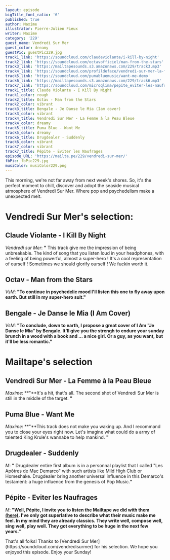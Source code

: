 ```yaml
---
layout: episode
bigTitle_font_ratio: '6'
published: true
author: Maxime
illustrator: Pierre-Julien Fieux
writer: Maxime
category: '229'
guest_name: Vendredi Sur Mer
guest_color: dreamy
guestPic: guestPic229.jpg
track1_link: 'https://soundcloud.com/claudeviolante/i-kill-by-night'
track2_link: 'https://soundcloud.com/octavofficiel/man-from-the-stars'
track3_link: 'https://mailtapesounds.s3.amazonaws.com/229/track3.mp3'
track4_link: 'https://soundcloud.com/profildeface/vendredi-sur-mer-la-femme-a-la-peau-bleue'
track5_link: 'https://soundcloud.com/pumabluemusic/want-me-demo'
track6_link: 'https://mailtapesounds.s3.amazonaws.com/229/track6.mp3'
track7_link: 'https://soundcloud.com/microqlima/pepite_eviter-les-naufrages'
track1_title: Claude Violante - I Kill By Night
track1_color: rough
track2_title: Octav - Man from the Stars
track2_color: vibrant
track3_title: Bengale - Je Danse le Mia (Iam cover)
track3_color: vibrant
track4_title: Vendredi Sur Mer - La Femme à la Peau Bleue
track4_color: dreamy
track5_title: Puma Blue - Want Me
track5_color: dreamy
track6_title: Drugdealer - Suddenly
track6_color: vibrant
track7_color: vibrant
track7_title: Pépite - Eviter les Naufrages
episode_URL: 'https://mailta.pe/229/vendredi-sur-mer/'
fbPic: fbPic229.jpg
musiColor: musiColor229.png
---
```

<p id="introduction">This morning, we're not far away from next week's shores. So, it's the perfect moment to chill, discover and adopt the seaside musical atmosphere of Vendredi Sur Mer. Where pop and psychedelism make a unexpected melt.  </p>
 
# Vendredi Sur Mer's selection:

## Claude Violante - I Kill By Night
_Vendredi sur Mer_: **"** This track give me the impression of being unbreakable. The kind of song that you listen loud in your headphones, with a feeling of being powerful, almost a super-hero ! It's a cool representation of ourself ! Sometimes we should glorify ourself ! We fuckin worth it. 

## Octav - Man from the Stars
_VsM_: **"**To continue in psychedelic mood I'll listen this one to fly away upon earth. But still in my super-hero suit.**"**

## Bengale - Je Danse le Mia (I Am Cover)
_VsM_: **"**To conclude, down to earth, I propose a great cover of I Am "Je Danse le Mia" by Bengale. It'll give you the strengh to endure your sunday brunch in a wood with a book and ... a nice girl. Or a guy, as you want, but it'll be less romantic.**"**

# Mailtape's selection

## Vendredi Sur Mer - La Femme à la Peau Bleue
_Maxime_: **"**It's a hit, that's all. The second shot of Vendredi Sur Mer is still in the middle of the target. **"**

## Puma Blue - Want Me
_Maxime_: **"**This track does not make you waking up. And I recommand you to close your eyes right now. Let's imagine what could do a army of talented King Krule's wannabe to help mankind. **"**

## Drugdealer - Suddenly
_M_: **"** Drugdealer entire first album is in a personnal playlist that I called "Les Apôtres de Mac Demarco" with such artists like Mild High Club or Homeshake. Drugdealer bring another universal influence in this Demarco's testament: a huge influence from the genesis of Pop Music.**"**

## Pépite - Eviter les Naufrages
_M_: **"**Well, Pépite, I invite you to listen the Mailtape we did with them [(here)](http://mailta.pe/204/Pepite/). I've only got superlative to describe what their music make me feel. In my mind they are already classics. They write well, compose well, sing well, play well. They got everything to be huge in the next few years.**"**

<p id="outroduction">That's all folks! Thanks to [Vendredi Sur Mer](https://soundcloud.com/vendredisurmer) for his selection. We hope you enjoyed this episode. Enjoy your Sunday!</p>
